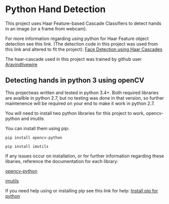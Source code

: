 # Python Hand Detection

This project uses Haar Feature-based Cascade Classifiers to detect hands in an image (or a frame from webcam).

For more information regarding using python for Haar Feature object detection see this link. 
(The detection code in this project was used from this link and altered to fit the project):
[Face Detection using Haar Cascades](https://docs.opencv.org/3.4/d7/d8b/tutorial_py_face_detection.html)

The haar-cascade used in this project was trained by github user [Aravindlivewire](https://github.com/Aravindlivewire/Opencv/blob/master/haarcascade/aGest.xml)


## Detecting hands in python 3 using openCV

This projectwas written and tested in python 3.4+. 
Both required libraries are availble in python 2.7, but no testing was done in that version, so further maintenence will be required on your end to make it work in python 2.7.

You will need to install two python libraries for this project to work, opencv-python and imutils

You can install them using pip:
```
pip install opencv-python

pip install imutils
```
If any issues occur on installation, or for further information regarding these libaries, reference the documentation for each library:

[opencv-python](https://pypi.org/project/opencv-python/)

[imutils](https://github.com/jrosebr1/imutils)

If you need help using or installing pip see this link for help:
[Install pip for python](https://www.makeuseof.com/tag/install-pip-for-python/)

